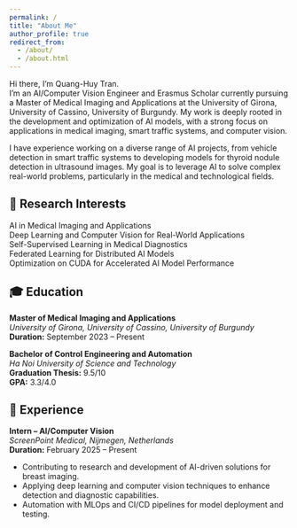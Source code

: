 ```yaml
---
permalink: /
title: "About Me"
author_profile: true
redirect_from: 
  - /about/
  - /about.html
---
```


Hi there, I’m Quang-Huy Tran.  
I’m an AI/Computer Vision Engineer and Erasmus Scholar currently pursuing a Master of Medical Imaging and Applications at the University of Girona, University of Cassino, University of Burgundy. My work is deeply rooted in the development and optimization of AI models, with a strong focus on applications in medical imaging, smart traffic systems, and computer vision.

I have experience working on a diverse range of AI projects, from vehicle detection in smart traffic systems to developing models for thyroid nodule detection in ultrasound images. My goal is to leverage AI to solve complex real-world problems, particularly in the medical and technological fields.

## 🔬 Research Interests ##  
AI in Medical Imaging and Applications  
Deep Learning and Computer Vision for Real-World Applications  
Self-Supervised Learning in Medical Diagnostics  
Federated Learning for Distributed AI Models  
Optimization on CUDA for Accelerated AI Model Performance


## 🎓 Education
**Master of Medical Imaging and Applications**  
_University of Girona, University of Cassino, University of Burgundy_  
**Duration:** September 2023 – Present

**Bachelor of Control Engineering and Automation**  
_Ha Noi University of Science and Technology_  
**Graduation Thesis:** 9.5/10  
**GPA:** 3.3/4.0

## 💼 Experience
**Intern – AI/Computer Vision**  
_ScreenPoint Medical, Nijmegen, Netherlands_  
**Duration:** February 2025 – Present  
  - Contributing to research and development of AI-driven solutions for breast imaging.
  - Applying deep learning and computer vision techniques to enhance detection and diagnostic capabilities.
  - Automation with MLOps and CI/CD pipelines for model deployment and testing.